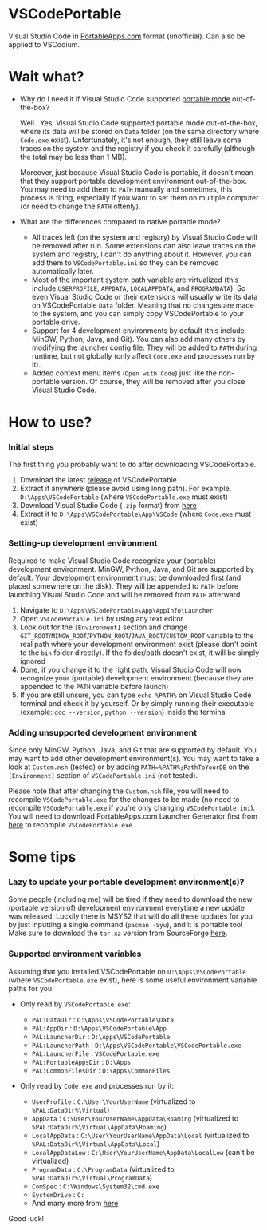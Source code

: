 # VSCodePortable
Visual Studio Code in [PortableApps.com](https://portableapps.com/) format (unofficial). Can also be applied to VSCodium.

# Wait what?
* Why do I need it if Visual Studio Code supported [portable mode](https://code.visualstudio.com/docs/editor/portable) out-of-the-box?

  Well.. Yes, Visual Studio Code supported portable mode out-of-the-box, where its data will be stored on `Data` folder (on the same directory where `Code.exe` exist). Unfortunately, it's not enough, they still leave some traces on the system and the registry if you check it carefully (although the total may be less than 1 MB).
  
  Moreover, just because Visual Studio Code is portable, it doesn't mean that they support portable development environment out-of-the-box. You may need to add them to `PATH` manually and sometimes, this process is tiring, especially if you want to set them on multiple computer (or need to change the `PATH` oftenly).

* What are the differences compared to native portable mode?
  * All traces left (on the system and registry) by Visual Studio Code will be removed after run. Some extensions can also leave traces on the system and registry, I can't do anything about it. However, you can add them to `VSCodePortable.ini` so they can be removed automatically later.
  * Most of the important system path variable are virtualized (this include `USERPROFILE`, `APPDATA`, `LOCALAPPDATA`, and `PROGRAMDATA`). So even Visual Studio Code or their extensions will usually write its data on VSCodePortable `Data` folder. Meaning that no changes are made to the system, and you can simply copy VSCodePortable to your portable drive.
  * Support for 4 development environments by default (this include MinGW, Python, Java, and Git). You can also add many others by modifying the launcher config file. They will be added to `PATH` during runtime, but not globally (only affect `Code.exe` and processes run by it).
  * Added context menu items (`Open with Code`) just like the non-portable version. Of course, they will be removed after you close Visual Studio Code.
  
# How to use?

### Initial steps
The first thing you probably want to do after downloading VSCodePortable.

1. Download the latest [release](https://github.com/AndhikaWB/VSCodePortable/releases) of VSCodePortable
2. Extract it anywhere (please avoid using long path). For example, `D:\Apps\VSCodePortable` (where `VSCodePortable.exe` must exist)
2. Download Visual Studio Code (`.zip` format) from [here](https://code.visualstudio.com/#alt-downloads)
3. Extract it to `D:\Apps\VSCodePortable\App\VSCode` (where `Code.exe` must exist)

### Setting-up development environment
Required to make Visual Studio Code recognize your (portable) development environment. MinGW, Python, Java, and Git are supported by default. Your development environment must be downloaded first (and placed somewhere on the disk). They will be appended to `PATH` before launching Visual Studio Code and will be removed from `PATH` afterward.

1. Navigate to `D:\Apps\VSCodePortable\App\AppInfo\Launcher`
2. Open `VSCodePortable.ini` by using any text editor
3. Look out for the `[Environment]` section and change `GIT_ROOT`/`MINGW_ROOT`/`PYTHON_ROOT`/`JAVA_ROOT`/`CUSTOM_ROOT` variable to the real path where your development environment exist (please don't point to the `bin` folder directly). If the folder/path doesn't exist, it will be simply ignored
4. Done, if you change it to the right path, Visual Studio Code will now recognize your (portable) development environment (because they are appended to the `PATH` variable before launch)
5. If you are still unsure, you can type `echo %PATH%` on Visual Studio Code terminal and check it by yourself. Or by simply running their executable (example: `gcc --version`, `python --version`) inside the terminal

### Adding unsupported development environment
Since only MinGW, Python, Java, and Git that are supported by default. You may want to add other development environment(s). You may want to take a look at `Custom.nsh` (tested) or by adding `PATH=%PATH%;PathToYourDE` on the `[Environment]` section of `VSCodePortable.ini` (not tested).

Please note that after changing the `Custom.nsh` file, you will need to recompile `VSCodePortable.exe` for the changes to be made (no need to recompile `VSCodePortable.exe` if you're only changing `VSCodePortable.ini`). You will need to download PortableApps.com Launcher Generator first from [here](https://portableapps.com/apps/development/portableapps.com_launcher) to recompile `VSCodePortable.exe`.

# Some tips

### Lazy to update your portable development environment(s)?
Some people (including me) will be tired if they need to download the new (portable version of) development environment everytime a new update was released. Luckily there is MSYS2 that will do all these updates for you by just inputting a single command (`pacman -Syu`), and it is portable too! Make sure to download the `tar.xz` version from SourceForge [here](https://sourceforge.net/projects/msys2/files/Base/x86_64/).

### Supported environment variables
Assuming that you installed VSCodePortable on `D:\Apps\VSCodePortable` (where `VSCodePortable.exe` exist), here is some useful environment variable paths for you:

* Only read by `VSCodePortable.exe`:
  * `PAL:DataDir` : `D:\Apps\VSCodePortable\Data`
  * `PAL:AppDir` : `D:\Apps\VSCodePortable\App`
  * `PAL:LauncherDir` : `D:\Apps\VSCodePortable`
  * `PAL:LauncherPath` : `D:\Apps\VSCodePortable\VSCodePortable.exe`
  * `PAL:LauncherFile` : `VSCodePortable.exe`
  * `PAL:PortableAppsDir` : `D:\Apps`
  * `PAL:CommonFilesDir` : `D:\Apps\CommonFiles`

* Only read by `Code.exe` and processes run by it:
  * `UserProfile` : `C:\User\YourUserName` (virtualized to `%PAL:DataDir%\Virtual`)
  * `AppData` : `C:\User\YourUserName\AppData\Roaming` (virtualized to `%PAL:DataDir%\Virtual\AppData\Roaming`)
  * `LocalAppData` : `C:\User\YourUserName\AppData\Local` (virtualized to `%PAL:DataDir%\Virtual\AppData\Local`)
  * `LocalAppDataLow` : `C:\User\YourUserName\AppData\LocalLow` (can't be virtualized)
  * `ProgramData` : `C:\ProgramData` (virtualized to `%PAL:DataDir%\Virtual\ProgramData`)
  * `ComSpec` : `C:\Windows\System32\cmd.exe`
  * `SystemDrive` : `C:`
  * And many more from [here](https://ss64.com/nt/syntax-variables.html)
  
Good luck!
